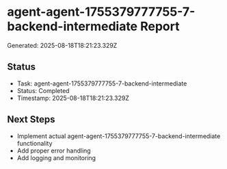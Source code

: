 # agent-agent-1755379777755-7-backend-intermediate Report

Generated: 2025-08-18T18:21:23.329Z

## Status
- Task: agent-agent-1755379777755-7-backend-intermediate
- Status: Completed
- Timestamp: 2025-08-18T18:21:23.329Z

## Next Steps
- Implement actual agent-agent-1755379777755-7-backend-intermediate functionality
- Add proper error handling
- Add logging and monitoring
